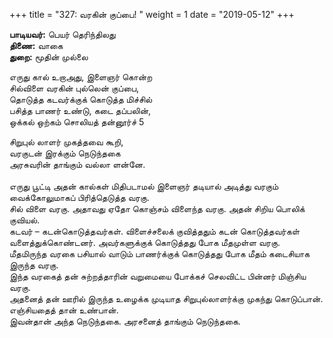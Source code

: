 ﻿+++
title = "327: வரகின் குப்பை!  "
weight = 1
date = "2019-05-12"
+++

**பாடியவர்:** பெயர் தெரிந்திலது  
**திணை:** வாகை  
**துறை:** மூதின் முல்லை  
  
எருது கால் உறாஅது, இளைஞர் கொன்ற  
சில்விளை வரகின் புல்லென் குப்பை,  
தொடுத்த கடவர்க்குக் கொடுத்த மிச்சில்  
பசித்த பாணர் உண்டு, கடை தப்பலின்,  
ஒக்கல் ஒற்கம் சொலியத் தன்னூர்ச் 5  
  
சிறுபுல் லாளர் முகத்தவை கூறி,  
வரகுடன் இரக்கும் நெடுந்தகை  
அரசுவரின் தாங்கும் வல்லா ளன்னே.  
   
எருது பூட்டி அதன் கால்கள் மிதிபடாமல் இளைஞர் தடியால் அடித்து வரகும் வைக்கோலுமாகப் பிரித்தெடுத்த வரகு.  
சில் விளை வரகு. அதாவது ஏதோ கொஞ்சம் விளைந்த வரகு. அதன் சிறிய பொலிக் குவியல்.  
கடவர் – கடன்கொடுத்தவர்கள். விளைச்சலைக் குவித்ததும் கடன் கொடுத்தவர்கள் வளைத்துக்கொண்டனர். அவர்களுக்குக் கொடுத்தது போக மீதமுள்ள வரகு.  
மீதமிருந்த வரகை பசியால் வாடும் பாணர்க்குக் கொடுத்தது போக மீதம் கடைசியாக இருந்த வரகு.  
இந்த வரகைத் தன் சுற்றத்தாரின் வறுமையை போக்கச் செலவிட்ட பின்னர் மிஞ்சிய வரகு.  
அதனைத் தன் ஊரில் இருந்த உழைக்க முடியாத சிறுபுல்லாளர்க்கு முகந்து கொடுப்பான்.  
எஞ்சியதைத் தான் உண்பான்.  
இவன்தான் அந்த நெடுந்தகை. அரசனைத் தாங்கும் நெடுந்தகை.  
